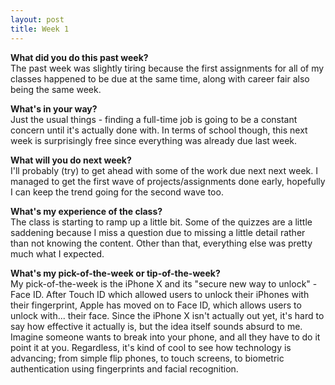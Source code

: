 ```yaml
---
layout: post
title: Week 1
---
```


**What did you do this past week?**  
The past week was slightly tiring because the first assignments for all of my classes happened to be due at the same time, along with career fair also being the same week. 

**What's in your way?**  
Just the usual things - finding a full-time job is going to be a constant concern until it's actually done with. In terms of school though, this next week is surprisingly free since everything was already due last week. 

**What will you do next week?**  
I'll probably (try) to get ahead with some of the work due next next week. I managed to get the first wave of projects/assignments done early, hopefully I can keep the trend going for the second wave too.

**What's my experience of the class?**  
The class is starting to ramp up a little bit. Some of the quizzes are a little saddening because I miss a question due to missing a little detail rather than not knowing the content. Other than that, everything else was pretty much what I expected. 

**What's my pick-of-the-week or tip-of-the-week?**  
My pick-of-the-week is the iPhone X and its "secure new way to unlock" - Face ID. After Touch ID which allowed users to unlock their iPhones with their fingerprint, Apple has moved on to Face ID, which allows users to unlock with... their face. 
Since the iPhone X isn't actually out yet, it's hard to say how effective it actually is, but the idea itself sounds absurd to me. Imagine someone wants to break into your phone, and all they have to do it point it at you. 
Regardless, it's kind of cool to see how technology is advancing; from simple flip phones, to touch screens, to biometric authentication using fingerprints and facial recognition.

